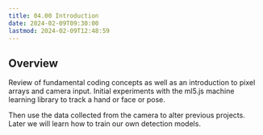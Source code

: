 ```yaml
---
title: 04.00 Introduction
date: 2024-02-09T09:30:00
lastmod: 2024-02-09T12:48:59
---
```


## Overview

Review of fundamental coding concepts as well as an introduction to pixel arrays and camera input. Initial experiments with the ml5.js machine learning library to track a hand or face or pose.

Then use the data collected from the camera to alter previous projects. Later we will learn how to train our own detection models.

